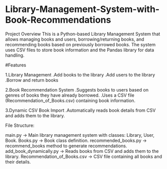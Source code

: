 # Library-Management-System-with-Book-Recommendations
Project Overview  This is a Python-based Library Management System that allows managing books and users, borrowing/returning books, and recommending books based on previously borrowed books. The system uses CSV files to store book information and the Pandas library for data handling.

#Features

1.Library Management
.Add books to the library
.Add users to the library
.Borrow and return books

2.Book Recommendation System
.Suggests books to users based on genres of books they have already borrowed.
.Uses a CSV file (Recommendation_of_Books.csv) containing book information.

3.Dynamic CSV Book Import
.Automatically reads book details from CSV and adds them to the library.

File Structure:

main.py → Main library management system with classes: Library, User, Book.
Books.py → Book class definition.
recommended_books.py → recommend_books method to generate recommendations.
add_book_dynamically.py → Reads books from CSV and adds them to the library.
Recommendation_of_Books.csv → CSV file containing all books and their details.
